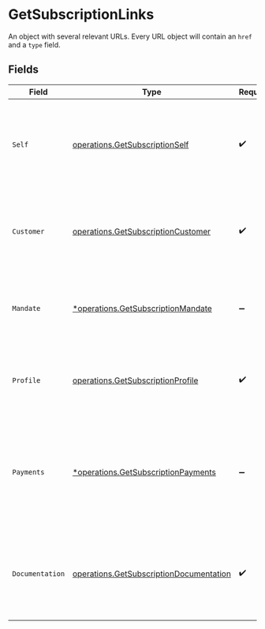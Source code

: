 # GetSubscriptionLinks

An object with several relevant URLs. Every URL object will contain an `href` and a `type` field.


## Fields

| Field                                                                                                                         | Type                                                                                                                          | Required                                                                                                                      | Description                                                                                                                   |
| ----------------------------------------------------------------------------------------------------------------------------- | ----------------------------------------------------------------------------------------------------------------------------- | ----------------------------------------------------------------------------------------------------------------------------- | ----------------------------------------------------------------------------------------------------------------------------- |
| `Self`                                                                                                                        | [operations.GetSubscriptionSelf](../../models/operations/getsubscriptionself.md)                                              | :heavy_check_mark:                                                                                                            | In v2 endpoints, URLs are commonly represented as objects with an `href` and `type` field.                                    |
| `Customer`                                                                                                                    | [operations.GetSubscriptionCustomer](../../models/operations/getsubscriptioncustomer.md)                                      | :heavy_check_mark:                                                                                                            | The API resource URL of the [customer](get-customer) this subscription was created for.                                       |
| `Mandate`                                                                                                                     | [*operations.GetSubscriptionMandate](../../models/operations/getsubscriptionmandate.md)                                       | :heavy_minus_sign:                                                                                                            | The API resource URL of the [mandate](get-mandate) this subscription was created for.                                         |
| `Profile`                                                                                                                     | [operations.GetSubscriptionProfile](../../models/operations/getsubscriptionprofile.md)                                        | :heavy_check_mark:                                                                                                            | The API resource URL of the [profile](get-profile) this subscription was created for.                                         |
| `Payments`                                                                                                                    | [*operations.GetSubscriptionPayments](../../models/operations/getsubscriptionpayments.md)                                     | :heavy_minus_sign:                                                                                                            | The API resource URL of the [payments](list-payments) created for this subscription. Omitted if no such<br/>payments exist (yet). |
| `Documentation`                                                                                                               | [operations.GetSubscriptionDocumentation](../../models/operations/getsubscriptiondocumentation.md)                            | :heavy_check_mark:                                                                                                            | In v2 endpoints, URLs are commonly represented as objects with an `href` and `type` field.                                    |